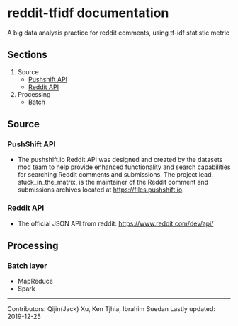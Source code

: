 # reddit-tfidf documentation
A big data analysis practice for reddit comments, using tf-idf statistic metric

## Sections
1. Source
      * [Pushshift API](#pushshift-api)
      * [Reddit API](#reddit-api)
2. Processing
      * [Batch](#batch-layer)
      
## Source
### PushShift API
- The pushshift.io Reddit API was designed and created by the datasets mod team to help provide enhanced functionality and search capabilities for searching Reddit comments and submissions. The project lead, stuck_in_the_matrix, is the maintainer of the Reddit comment and submissions archives located at https://files.pushshift.io.
### Reddit API
- The official JSON API from reddit: https://www.reddit.com/dev/api/

## Processing
### Batch layer
- MapReduce
- Spark

---
Contributors: Qijin(Jack) Xu, Ken Tjhia, Ibrahim Suedan
Lastly updated: 2019-12-25
